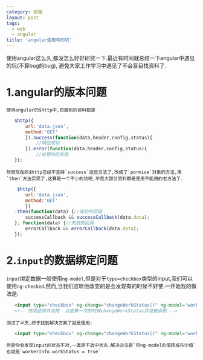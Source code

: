 ```yaml
---
category: 前端
layout: post
tags:
  - web
  - angular
title: 'angular使用中的坑'
---
```

使用angular这么久,都没怎么好好研究一下.最近有时间就总结一下angular中遇见的坑(不算bug的bug),
避免大家工作学习中遇见了不会盲目找资料了.

<!--more-->
# 1.angular的版本问题
    使用angular的$http中,百度到的资料都是
 ```js
    $http({
        url:'data.json',
        method:'GET'
        }).success(function(data,header,config,status){
            //响应成功
        }).error(function(data,header,config,status){
            //处理响应失败
    });
 ```
    然而现在的$http已经不支持`success`这些方法了,改成了`pormise`对象的方法,用`then`方法实现了,这算是一个不小的坑吧,毕竟大部分资料都是使用不能用的老方法了.

 ```js
     $http({
        url:'data.json',
        method:'GET'
        })
    .then(function(data) {//成功的回调
        successCallback && successCallback(data.data);
    }, function(data) {//失败的回调
        errorCallback && errorCallback(data.data);
    });
 ```

# 2.`input`的数据绑定问题
 `input`绑定数据一般使用`ng-model`,但是对于`type=checkbox`类型的input,我们可以使用`ng-checked`.然而,当我们监听他改变的是会发现有的时候不好使.一开始我的做法是:
 ```html
    <input type="checkbox" ng-change="changeWorkStatus()" ng-model='workerInfo.workStatus' ng-checked = "workerInfo.workStatus" class="dn">
    <!-- 然而这样并没用  点击第一次的时候changeWorkStatus并没被调用 -->
 ```
    测试了半天,终于找到解决方案了就是使用:
 ```html
    <input type="checkbox" ng-change="changeWorkStatus()" ng-model='workerInfo.workStatus' class="dn">
 ```
    但是你会发现input的状态不对,一直是不选中状态.解决办法是`将ng-model的值转成布尔值`也就是`workerInfo.workStatus = true`


 